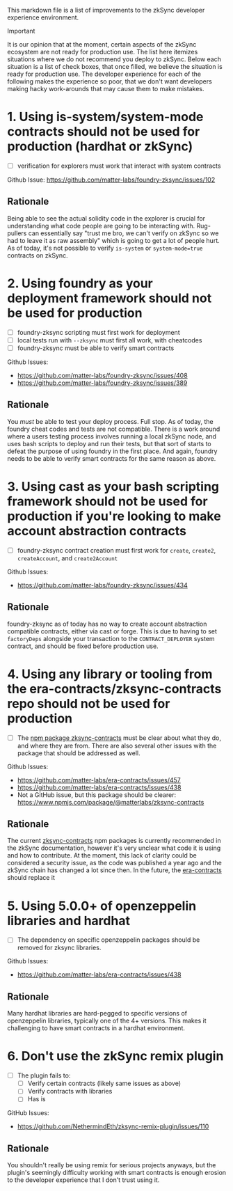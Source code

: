 This markdown file is a list of improvements to the zkSync developer experience environment. 

> [!IMPORTANT]  
> It is our opinion that at the moment, certain aspects of the zkSync ecosystem are not ready for production use. The list here itemizes situations where we do not recommend you deploy to zkSync. Below each situation is a list of check boxes, that once filled, we believe the situation is ready for production use. The developer experience for each of the following makes the experience so poor, that we don't want developers making hacky work-arounds that may cause them to make mistakes. 

# 1. Using is-system/system-mode contracts should not be used for production (hardhat or zkSync)
- [ ] verification for explorers must work that interact with system contracts

Github Issue: https://github.com/matter-labs/foundry-zksync/issues/102

## Rationale 
Being able to see the actual solidity code in the explorer is crucial for understanding what code people are going to be interacting with. Rug-pullers can essentially say "trust me bro, we can't verify on zkSync so we had to leave it as raw assembly" which is going to get a lot of people hurt. As of today, it's not possible to verify `is-system` or `system-mode=true` contracts on zkSync.

# 2. Using foundry as your deployment framework should not be used for production
- [ ] foundry-zksync scripting must first work for deployment 
- [ ] local tests run with `--zksync` must first all work, with cheatcodes 
- [ ] foundry-zksync must be able to verify smart contracts

Github Issues: 
- https://github.com/matter-labs/foundry-zksync/issues/408
- https://github.com/matter-labs/foundry-zksync/issues/389

## Rationale 
You *must* be able to test your deploy process. Full stop. As of today, the foundry cheat codes and tests are not compatible. There is a work around where a users testing process involves running a local zkSync node, and uses bash scripts to deploy and run their tests, but that sort of starts to defeat the purpose of using foundry in the first place. And again, foundry needs to be able to verify smart contracts for the same reason as above. 

# 3. Using cast as your bash scripting framework should not be used for production if you're looking to make account abstraction contracts
- [ ] foundry-zksync contract creation must first work for `create`, `create2`, `createAccount`, and `create2Account`

Github Issues:
- https://github.com/matter-labs/foundry-zksync/issues/434

## Rationale
foundry-zksync as of today has no way to create account abstraction compatible contracts, either via cast or forge. This is due to having to set `factoryDeps` alongside your transaction to the `CONTRACT_DEPLOYER` system contract, and should be fixed before production use. 

# 4. Using any library or tooling from the era-contracts/zksync-contracts repo should not be used for production
- [ ] The [npm package zksync-contracts](https://www.npmjs.com/package/@matterlabs/zksync-contracts) must be clear about what they do, and where they are from. There are also several other issues with the package that should be addressed as well. 

Github Issues:
- https://github.com/matter-labs/era-contracts/issues/457
- https://github.com/matter-labs/era-contracts/issues/438
- Not a GitHub issue, but this package should be clearer: https://www.npmjs.com/package/@matterlabs/zksync-contracts

## Rationale
The current [zksync-contracts](https://www.npmjs.com/package/@matterlabs/zksync-contracts) npm packages is currently recommended in the zkSync documentation, however it's very unclear what code it is using and how to contribute. At the moment, this lack of clarity could be considered a security issue, as the code was published a year ago and the zkSync chain has changed a lot since then. In the future, the [era-contracts](https://github.com/matter-labs/era-contracts) should replace it

# 5. Using 5.0.0+ of openzeppelin libraries and hardhat 
- [ ] The dependency on specific openzeppelin packages should be removed for zksync libraries.

Github Issues:
- https://github.com/matter-labs/era-contracts/issues/438

## Rationale
Many hardhat libraries are hard-pegged to specific versions of openzeppelin libraries, typically one of the 4+ versions. This makes it challenging to have smart contracts in a hardhat environment. 

# 6. Don't use the zkSync remix plugin
- [ ] The plugin fails to:
  - [ ] Verify certain contracts (likely same issues as above)
  - [ ] Verify contracts with libraries
  - [ ] Has is

GitHub Issues:
- https://github.com/NethermindEth/zksync-remix-plugin/issues/110

## Rationale
You shouldn't really be using remix for serious projects anyways, but the plugin's seemingly difficulty working with smart contracts is enough erosion to the developer experience that I don't trust using it. 